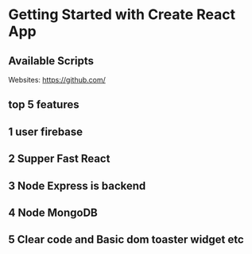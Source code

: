 # Getting Started with Create React App

## Available Scripts

Websites: https://github.com/

## top 5 features

## 1 user firebase

## 2 Supper Fast React

## 3 Node Express is backend

## 4 Node MongoDB

## 5 Clear code and Basic dom toaster widget etc
